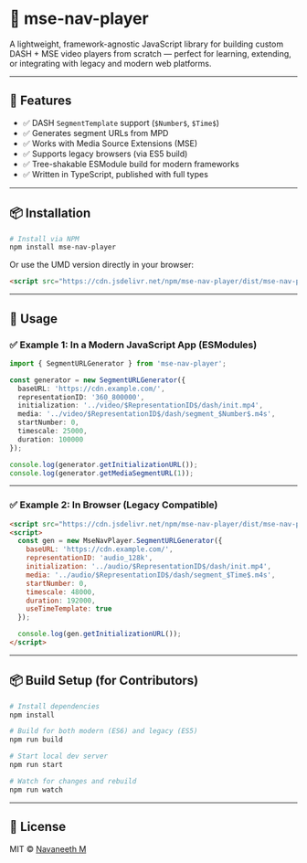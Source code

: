 

 # 📼 mse-nav-player
 
 A lightweight, framework-agnostic JavaScript library for building custom DASH + MSE video players from scratch — perfect for learning, extending, or integrating with legacy and modern web platforms.
 
 ---
 
 ## 🔧 Features
 
 - ✅ DASH `SegmentTemplate` support (`$Number$`, `$Time$`)
 - ✅ Generates segment URLs from MPD
 - ✅ Works with Media Source Extensions (MSE)
 - ✅ Supports legacy browsers (via ES5 build)
 - ✅ Tree-shakable ESModule build for modern frameworks
 - ✅ Written in TypeScript, published with full types
 
 ---
 
 ## 📦 Installation
 
 ```bash
 # Install via NPM
 npm install mse-nav-player
 ```
 
 Or use the UMD version directly in your browser:
 
 ```html
 <script src="https://cdn.jsdelivr.net/npm/mse-nav-player/dist/mse-nav-player.es5.js"></script>
 ```
 
 ---
 
 ## 📁 Usage
 
 ### ✅ Example 1: In a Modern JavaScript App (ESModules)
 
 ```ts
 import { SegmentURLGenerator } from 'mse-nav-player';
 
 const generator = new SegmentURLGenerator({
   baseURL: 'https://cdn.example.com/',
   representationID: '360_800000',
   initialization: '../video/$RepresentationID$/dash/init.mp4',
   media: '../video/$RepresentationID$/dash/segment_$Number$.m4s',
   startNumber: 0,
   timescale: 25000,
   duration: 100000
 });
 
 console.log(generator.getInitializationURL());
 console.log(generator.getMediaSegmentURL(1));
 ```
 
 ---
 
 ### ✅ Example 2: In Browser (Legacy Compatible)
 
 ```html
 <script src="https://cdn.jsdelivr.net/npm/mse-nav-player/dist/mse-nav-player.es5.js"></script>
 <script>
   const gen = new MseNavPlayer.SegmentURLGenerator({
     baseURL: 'https://cdn.example.com/',
     representationID: 'audio_128k',
     initialization: '../audio/$RepresentationID$/dash/init.mp4',
     media: '../audio/$RepresentationID$/dash/segment_$Time$.m4s',
     startNumber: 0,
     timescale: 48000,
     duration: 192000,
     useTimeTemplate: true
   });
 
   console.log(gen.getInitializationURL());
 </script>
 ```
 
 ---
 
 <!-- ## 🧱 Modules
 
 ### `SegmentURLGenerator`
 
 Generates segment URLs from `SegmentTemplate` MPD rules.
 
 | Method                    | Description                                      |
 |--------------------------|--------------------------------------------------|
 | `getInitializationURL()` | Returns init segment URL                         |
 | `getMediaSegmentURL(n)`  | Returns URL for the nth media segment            |
 
 --- -->
 
 ## 📦 Build Setup (for Contributors)
 
 ```bash
 # Install dependencies
 npm install
 
 # Build for both modern (ES6) and legacy (ES5)
 npm run build
 
 # Start local dev server
 npm run start
 
 # Watch for changes and rebuild
 npm run watch
 ```
 
 ---
 
 ## 📃 License
 
 MIT © [Navaneeth M](https://github.com/nvaneethm)